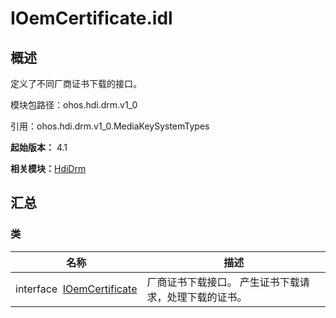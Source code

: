 # IOemCertificate.idl


## 概述

定义了不同厂商证书下载的接口。

模块包路径：ohos.hdi.drm.v1_0

引用：ohos.hdi.drm.v1_0.MediaKeySystemTypes

**起始版本：** 4.1

**相关模块：**[HdiDrm](_hdi_drm.md)


## 汇总


### 类

| 名称 | 描述 | 
| -------- | -------- |
| interface&nbsp;&nbsp;[IOemCertificate](interface_i_oem_certificate.md) | 厂商证书下载接口。 产生证书下载请求，处理下载的证书。  | 

